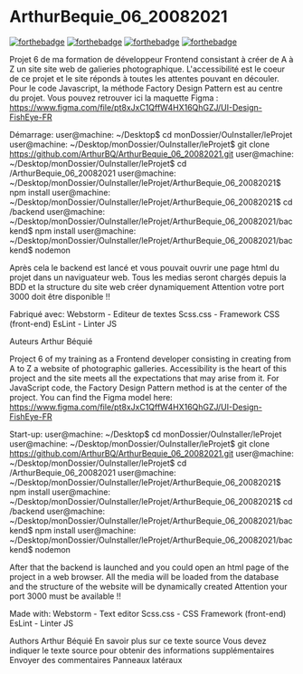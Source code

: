 # ArthurBequie_06_20082021

[![forthebadge](https://forthebadge.com/images/badges/powered-by-electricity.svg)](https://forthebadge.com) 
[![forthebadge](https://forthebadge.com/images/badges/validated-html5.svg)](https://forthebadge.com)
[![forthebadge](https://forthebadge.com/images/badges/uses-css.svg)](https://forthebadge.com)
[![forthebadge](https://forthebadge.com/images/badges/made-with-javascript.svg)](https://forthebadge.com)

Projet 6 de ma formation de développeur Frontend consistant à créer de A à Z un site site web de galieries photographique. 
L'accessibilité est le coeur de ce projet et le site réponds à toutes les attentes pouvant en découler. 
Pour le code Javascript, la méthode Factory Design Pattern est au centre du projet.
Vous pouvez retrouver ici la maquette Figma : https://www.figma.com/file/pt8xJxC1QffW4HX16QhGZJ/UI-Design-FishEye-FR

Démarrage:
user@machine: ~/Desktop$ cd monDossier/OuInstaller/leProjet
user@machine: ~/Desktop/monDossier/OuInstaller/leProjet$ git clone https://github.com/ArthurBQ/ArthurBequie_06_20082021.git
user@machine: ~/Desktop/monDossier/OuInstaller/leProjet$ cd /ArthurBequie_06_20082021
user@machine: ~/Desktop/monDossier/OuInstaller/leProjet/ArthurBequie_06_20082021$ npm install
user@machine: ~/Desktop/monDossier/OuInstaller/leProjet/ArthurBequie_06_20082021$ cd /backend
user@machine: ~/Desktop/monDossier/OuInstaller/leProjet/ArthurBequie_06_20082021/backend$ npm install
user@machine: ~/Desktop/monDossier/OuInstaller/leProjet/ArthurBequie_06_20082021/backend$ nodemon

Après cela le backend est lancé et vous pouvait ouvrir une page html du projet dans un naviguateur web. 
Tous les medias seront chargés depuis la BDD et la structure du site web créer dynamiquement
Attention votre port 3000 doit être disponible !!

Fabriqué avec: 
Webstorm - Editeur de textes
Scss.css - Framework CSS (front-end)
EsLint - Linter JS

Auteurs
Arthur Béquié



Project 6 of my training as a Frontend developer consisting in creating from A to Z a website of photographic galleries.
Accessibility is the heart of this project and the site meets all the expectations that may arise from it.
For JavaScript code, the Factory Design Pattern method is at the center of the project.
You can find the Figma model here: https://www.figma.com/file/pt8xJxC1QffW4HX16QhGZJ/UI-Design-FishEye-FR

Start-up:
user@machine: ~/Desktop$ cd monDossier/OuInstaller/leProjet
user@machine: ~/Desktop/monDossier/OuInstaller/leProjet$ git clone https://github.com/ArthurBQ/ArthurBequie_06_20082021.git
user@machine: ~/Desktop/monDossier/OuInstaller/leProjet$ cd /ArthurBequie_06_20082021
user@machine: ~/Desktop/monDossier/OuInstaller/leProjet/ArthurBequie_06_20082021$ npm install
user@machine: ~/Desktop/monDossier/OuInstaller/leProjet/ArthurBequie_06_20082021$ cd /backend
user@machine: ~/Desktop/monDossier/OuInstaller/leProjet/ArthurBequie_06_20082021/backend$ npm install
user@machine: ~/Desktop/monDossier/OuInstaller/leProjet/ArthurBequie_06_20082021/backend$ nodemon

After that the backend is launched and you could open an html page of the project in a web browser.
All the media will be loaded from the database and the structure of the website will be dynamically created
Attention your port 3000 must be available !!

Made with:
Webstorm - Text editor
Scss.css - CSS Framework (front-end)
EsLint - Linter JS

Authors
Arthur Béquié 
En savoir plus sur ce texte source
Vous devez indiquer le texte source pour obtenir des informations supplémentaires
Envoyer des commentaires
Panneaux latéraux
